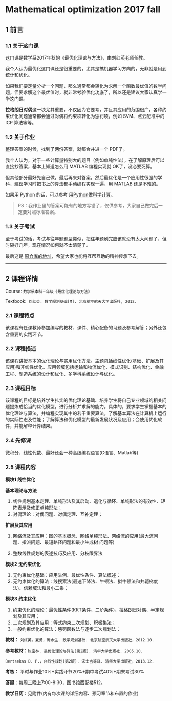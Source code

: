 # Mathematical optimization 2017 fall

## 1 前言

### 1.1 关于这门课

这门课是数学系2017年秋的《最优化理论与方法》，由刘红英老师任教。

我个人认为最优化这门课还是很重要的，尤其是搞机器学习方向的，无非就是用到统计和优化。

如果我们要定量分析一个问题，那么通常都会转化为求解一个函数最优值的数学问题，但要求解这个最优值时，就非常考验优化功底了，所以还是建议大家认真学一学这门课。

**拉格朗日对偶**这一块尤其重要，不仅因为它要考，并且其应用的范围很广，各种约束优化问题通常都会通过对偶将约束项转化为惩罚项，例如 SVM、点云配准中的 ICP 算法等等。



### 1.2 关于作业

整理答案的时候，找到了两份答案，就都合并进一个 PDF了。

我个人认为，对于一些计算量特别大的题目（例如单纯性法），在了解原理后可以直接抄答案，基本上知道怎么用 MATLAB 编程实现就 OK了，没必要死算。

但其他部分最好先自己做，最后再来对答案，然后最优化是一个应用性很强的学科，建议学习时把书上的算法都手动编程实现一遍，用 MATLAB 还是不难的。

如果用 Python 的话，可以参考 [用Python做科学计算](https://paper.seebug.org/papers/old_sebug_paper/books/scipydoc/index.html#python)。

> PS：我作业里的答案可能有的地方写错了，仅供参考，大家自己做完后一定要对照标准答案。



### 1.3 关于考试

至于考试的话，考试与往年题题型类似，把往年题刷完应该就没有太大问题了，但时隔好几年，现在情况如何就不太清楚了。

最后这是 [原仓库的地址](https://github.com/Theigrams/Mathematical-optimization)，希望大家也能将互帮互助的精神传承下去。





---



## 2 课程详情

 Course:   `数学系本科三年级《最优化理论与方法》`

Textbook:` 刘红英. 数学规划基础[M]. 北京航空航天大学出版社, 2012.`

### 2.1 课程特点

该课程有任课教师参加编写的教材、课件、精心配备的习题及参考解答；另外还包含重要的实践环节。  

### 2.2 课程描述

该课程讲授基本的优化理论与实用优化方法。主题包括线性优化(基础、扩展及其应用)和非线性优化。应用领域包括运输和物流优化、模式识别、结构优化、金融工程、制造系统的设计和优化、多学科系统设计与优化。 

### 2.3 课程目标

 该课程的目标是培养学生扎实的优化理论基础、培养学生将自己专业领域的相关问题提炼成恰当的优化模型，进行分析并求解的能力。具体的，要求学生掌握基本的优化理论与算法，并编程实现其中的若干重要算法，了解基本算法在计算机上运行的实际性态及性能；了解算法和优化模型的最新发展状况及应用；会使用优化软件，并能解释计算结果。

### 2.4 先修课

 微积分、线性代数、最好还会一种高级编程语言(C语言、Matlab等) 

### 2.5 课程内容

**模块1  线性优化**

**基本理论与方法**

1.  线性规划基本定理、单纯形法及其启动、退化与循环、单纯形法的有效性、矩阵表示及修正单纯形法；
2.  对偶理论：对偶问题、对偶定理、互补定理；

**扩展及其应用**

1. 网络流及其应用：图的基本概念、网络单纯形法、网络流的应用(最大流问题、指派问题、最短路径问题和最小生成树  问题等)

2. 整数线性规划的表述技巧及应用、分枝限界法

**模块2** **无约束优化**

1.  无约束优化基础：应用举例、最优性条件、算法概述；
2.  无约束优化的算法：线搜索法(最速下降法、牛顿法、拟牛顿法和共轭梯度法)、信赖域法和最小二乘；

**模块3** **约束优化**

1.  约束优化的理论：最优性条件(KKT条件、二阶条件)、拉格朗日对偶、半定规划及其应用；
2.  二次规划及其应用：等式约束二次规划、积极集法；
3.  一般约束优化的算法：惩罚函数法与逐步二次规划法； 

**教材：** `刘红英，夏勇，周水生. 数学规划基础. 北京航空航天大学出版社，2012.10. `

**参考教材：**`陈宝林. 最优化理论与算法(第2版). 清华大学出版社. 2005.10. ` 

`Bertsekas D. P.，非线性规划(第2版). 宋士吉等译. 清华大学出版社，2013.12.`

**考核：** 平时与作业10%+实践环节20%+期中考试40%+期末考试30%

**答疑**：每周三晚上7:00-8:30，图书馆西配楼512。

**教学日历**：见附件(内有每次课的详细内容、预习章节和布置的作业)
